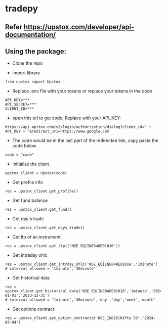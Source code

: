 # tradepy

## Refer https://upstox.com/developer/api-documentation/

## Using the package:
- Clone the repo

- import library
```
from upstox import Upstox
```

- Replace .env file with your tokens or replace your tokens in the code
```
API_KEY=***
API_SECRET=***
CLIENT_ID=***
```
- open this url to get code, Replace with your API_KEY:
```
https://api.upstox.com/v2/login/authorization/dialog?client_id=" + API_KEY + "&redirect_uri=https://www.google.com
```

- The code would be in the last part of the redirected link, copy paste the code below
```
code = "code"
```

- Initialise the client
```
upstox_client = Upstox(code)
```

- Get profile info
```
res = upstox_client.get_profile()
```
- Get fund balance
```
res = upstox_client.get_fund()
```

- Get day's trade
```
res = upstox_client.get_days_trade()
```

- Get ltp of an instrument
```
res = upstox_client.get_ltp(['NSE_EQ|INE848E01016'])
```

- Get intraday ohlc
```
res = upstox_client.get_intrday_ohlc('NSE_EQ|INE848E01016','1minute')
# interval allowed = '1minute','30minute'
```

- Get historical data
```
res = upstox_client.get_historical_data('NSE_EQ|INE848E01016','1minute','2024-01-01','2023-12-31')
# interval allowed = '1minute','30minute','day','day','week','month'
```

- Get options contract
```
res = upstox_client.get_option_contracts('NSE_INDEX|Nifty 50','2024-07-04')
```





